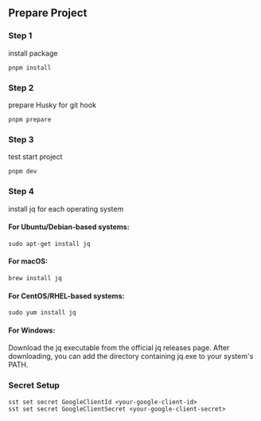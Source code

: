 ## Prepare Project

### Step 1

install package

```
pnpm install
```

### Step 2

prepare Husky for git hook

```
pnpm prepare
```

### Step 3

test start project

```
pnpm dev
```

### Step 4

install jq for each operating system

#### For Ubuntu/Debian-based systems:

```
sudo apt-get install jq
```

#### For macOS:

```
brew install jq
```

#### For CentOS/RHEL-based systems:

```
sudo yum install jq
```

#### For Windows:

Download the jq executable from the official jq releases page. After downloading, you can add the directory containing jq.exe to your system's PATH.

### Secret Setup

```
sst set secret GoogleClientId <your-google-client-id>
sst set secret GoogleClientSecret <your-google-client-secret>
```
